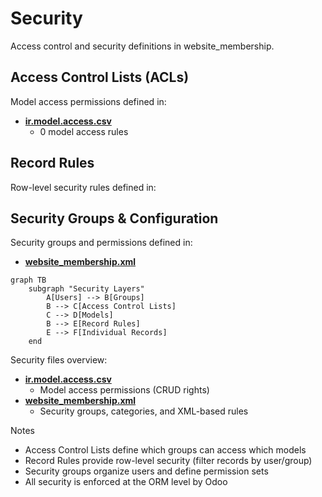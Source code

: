 # Security

Access control and security definitions in website_membership.

## Access Control Lists (ACLs)

Model access permissions defined in:
- **[ir.model.access.csv](../website_membership/security/ir.model.access.csv)**
  - 0 model access rules

## Record Rules

Row-level security rules defined in:

## Security Groups & Configuration

Security groups and permissions defined in:
- **[website_membership.xml](../website_membership/security/website_membership.xml)**

```mermaid
graph TB
    subgraph "Security Layers"
        A[Users] --> B[Groups]
        B --> C[Access Control Lists]
        C --> D[Models]
        B --> E[Record Rules]
        E --> F[Individual Records]
    end
```

Security files overview:
- **[ir.model.access.csv](../website_membership/security/ir.model.access.csv)**
  - Model access permissions (CRUD rights)
- **[website_membership.xml](../website_membership/security/website_membership.xml)**
  - Security groups, categories, and XML-based rules

Notes
- Access Control Lists define which groups can access which models
- Record Rules provide row-level security (filter records by user/group)
- Security groups organize users and define permission sets
- All security is enforced at the ORM level by Odoo
